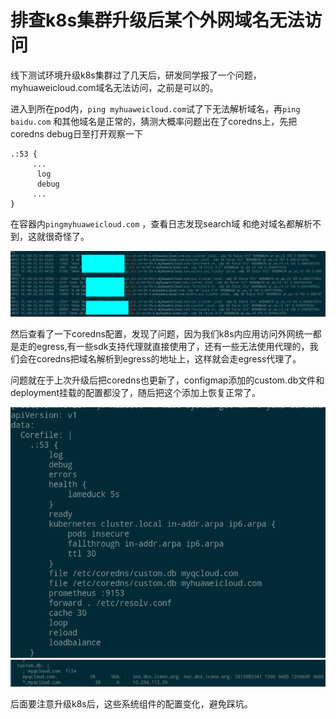 # 排查k8s集群升级后某个外网域名无法访问


线下测试环境升级k8s集群过了几天后，研发同学报了一个问题，myhuaweicloud.com域名无法访问，之前是可以的。

进入到所在pod内，`ping myhuaweicloud.com`试了下无法解析域名，再`ping baidu.com` 和其他域名是正常的，猜测大概率问题出在了coredns上，先把coredns debug日至打开观察一下

```
.:53 {
     ...
      log
      debug
     ...
}
```

在容器内`pingmyhuaweicloud.com` ，查看日志发现search域 和绝对域名都解析不到，这就很奇怪了。

![9dac80d7ddb34991072ebce5b858e12170891fba.png](/img/9dac80d7ddb34991072ebce5b858e12170891fba.png)

然后查看了一下coredns配置，发现了问题，因为我们k8s内应用访问外网统一都是走的egress,有一些sdk支持代理就直接使用了，还有一些无法使用代理的，我们会在coredns把域名解析到egress的地址上，这样就会走egress代理了。 

问题就在于上次升级后把coredns也更新了，configmap添加的custom.db文件和deployment挂载的配置都没了，随后把这个添加上恢复正常了。

![cfb0c078bed5034877e5db964a40e473ce649f23.png](/img/cfb0c078bed5034877e5db964a40e473ce649f23.png)![184a82920cacbe03dd0440ac90e5d11344c06c23.png](/img/184a82920cacbe03dd0440ac90e5d11344c06c23.png)

后面要注意升级k8s后，这些系统组件的配置变化，避免踩坑。

